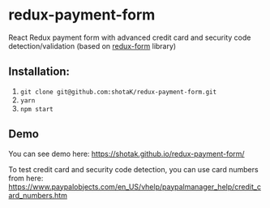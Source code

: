 # redux-payment-form

React Redux payment form with advanced credit card and security code detection/validation (based on [redux-form](http://redux-form.com) library)

## Installation:
1. ```git clone git@github.com:shotaK/redux-payment-form.git```
2. ```yarn```
3. ```npm start```

## Demo
You can see demo here: https://shotak.github.io/redux-payment-form/

To test credit card and security code detection, you can use card numbers from here: https://www.paypalobjects.com/en_US/vhelp/paypalmanager_help/credit_card_numbers.htm 